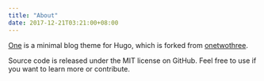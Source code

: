 ```yaml
---
title: "About"
date: 2017-12-21T03:21:00+08:00
---
```


[One](https://github.com/resugary/hugo-theme-one) is a minimal blog theme for Hugo, which is forked from [onetwothree](https://github.com/schollz/onetwothree). 

Source code is released under the MIT license on GitHub. Feel free to use if you want to learn more or contribute.
